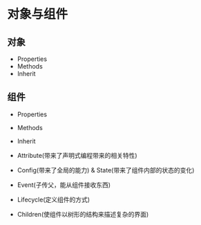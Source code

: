 # 对象与组件

## 对象

- Properties
- Methods
- Inherit

## 组件

- Properties
- Methods
- Inherit

- Attribute(带来了声明式编程带来的相关特性)
- Config(带来了全局的能力) & State(带来了组件内部的状态的变化)
- Event(子传父，能从组件接收东西)
- Lifecycle(定义组件的方式)
- Children(使组件以树形的结构来描述复杂的界面)
